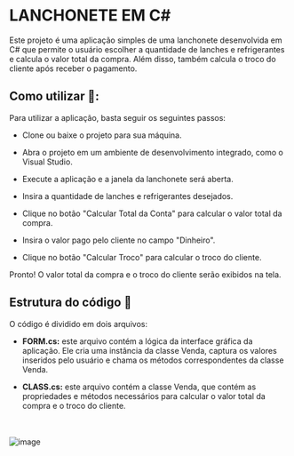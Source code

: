 # LANCHONETE EM C#

Este projeto é uma aplicação simples de uma lanchonete desenvolvida em C# que permite o usuário escolher a quantidade de lanches e refrigerantes e calcula o valor total da compra. Além disso, também calcula o troco do cliente após receber o pagamento.

## Como utilizar 🚀:

Para utilizar a aplicação, basta seguir os seguintes passos:

- Clone ou baixe o projeto para sua máquina.

- Abra o projeto em um ambiente de desenvolvimento integrado, como o Visual Studio.

- Execute a aplicação e a janela da lanchonete será aberta.

- Insira a quantidade de lanches e refrigerantes desejados.

- Clique no botão "Calcular Total da Conta" para calcular o valor total da compra.

- Insira o valor pago pelo cliente no campo "Dinheiro".

- Clique no botão "Calcular Troco" para calcular o troco do cliente.

Pronto! O valor total da compra e o troco do cliente serão exibidos na tela.

## Estrutura do código 🔧

O código é dividido em dois arquivos:

- **FORM.cs:** este arquivo contém a lógica da interface gráfica da aplicação. Ele cria uma instância da classe Venda, captura os valores inseridos pelo usuário e chama os métodos correspondentes da classe Venda.

- **CLASS.cs:** este arquivo contém a classe Venda, que contém as propriedades e métodos necessários para calcular o valor total da compra e o troco do cliente.

<br><br>
![image](https://user-images.githubusercontent.com/85528622/170795148-ccf040f0-6352-428b-a3f0-dac1cbbb66de.png)
